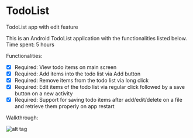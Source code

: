 # TodoList
TodoList app with edit feature

This is an Android TodoList application with the functionalities listed below.
Time spent: 5 hours

Functionalities:

* [x] Required: View todo items on main screen
* [x] Required: Add items into the todo list via Add button
* [x] Required: Remove items from the todo list via long click
* [x] Required: Edit items of the todo list via regular click followed by a save button on a new activity
* [x] Required: Support for saving todo items after add/edit/delete on a file and retrieve them properly on app restart

Walkthrough:

![alt tag](https://github.com/esrako/TodoList/blob/master/todo_01.gif)
